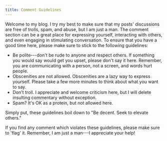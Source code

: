 ```yaml
---
title: Comment Guidelines
---
```


Welcome to my blog. I try my best to make sure that my posts' discussions are
free of trolls, spam, and abuse, but I am just a man. The comment section can be
a great place for expressing yourself, interacting with others, and even
engaging in stimulating conversation. To ensure that you have a good time here,
please make sure to stick to the following guidelines:

- Be polite---don't be rude to anyone and respect others. If something you would
  say would get you upset, please don't say it here. Remember, you are
  communicating with a person, not a screen, and words hurt people.
- Obscenities are not allowed. Obscenities are a lazy way to express yourself.
  Please take a few more minutes to think about what you want to say.
- Don't troll. I appreciate and welcome criticism here, but I will delete
  insulting commentary without exception.
- Spam? It's OK as a protein, but not allowed here.

Simply put, these guidelines boil down to "Be decent. Seek to elevate others."

If you find any comment which violates these guidelines, please make
sure to 'flag' it. Remember, I am just a man---I appreciate your help!
